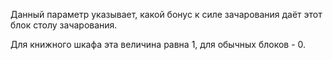 Данный параметр указывает, какой бонус к силе зачарования даёт этот блок столу зачарования.

Для книжного шкафа эта величина равна 1, для обычных блоков - 0.